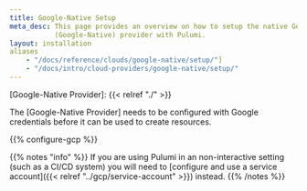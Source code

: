 ```yaml
---
title: Google-Native Setup
meta_desc: This page provides an overview on how to setup the native Google Cloud
           (Google-Native) provider with Pulumi.
layout: installation
aliases
    - "/docs/reference/clouds/google-native/setup/"]
    - "/docs/intro/cloud-providers/google-native/setup/"
---
```


[Google-Native Provider]: {{< relref "./" >}}

The [Google-Native Provider] needs to be configured with Google credentials
before it can be used to create resources.

{{% configure-gcp %}}

{{% notes "info" %}}
If you are using Pulumi in an non-interactive setting (such as a CI/CD system) you will need to [configure and use a service account]({{< relref "../gcp/service-account" >}}) instead.
{{% /notes %}}
